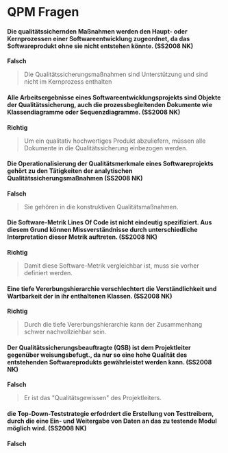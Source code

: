 QPM Fragen
==========

#### Die qualitätssichernden Maßnahmen werden den Haupt- oder Kernprozessen einer Softwareentwicklung zugeordnet, da das Softwareprodukt ohne sie nicht entstehen könnte. (SS2008 NK)

**Falsch**

> Die Qualitätssicherungsmaßnahmen sind Unterstützung und sind nicht im Kernprozess enthalten

#### Alle Arbeitsergebnisse eines Softwareentwicklungsprojekts sind Objekte der Qualitätssicherung, auch die prozessbegleitenden Dokumente wie Klassendiagramme oder Sequenzdiagramme. (SS2008 NK)

**Richtig**

> Um ein qualitativ hochwertiges Produkt abzuliefern, müssen alle Dokumente in die Qualitätssicherung einbezogen werden.

#### Die Operationalisierung der Qualitätsmerkmale eines Softwareprojekts gehört zu den Tätigkeiten der analytischen Qualitätssicherungsmaßnahmen (SS2008 NK)

**Falsch**

> Sie gehören in die konstruktiven Qualitätsmaßnahmen.

#### Die Software-Metrik Lines Of Code ist nicht eindeutig spezifiziert. Aus diesem Grund können Missverständnisse durch unterschiedliche Interpretation dieser Metrik auftreten. (SS2008 NK)

**Richtig**

> Damit diese Software-Metrik vergleichbar ist, muss sie vorher definiert werden.

#### Eine tiefe Vererbungshierarchie verschlechtert die Verständlichkeit und Wartbarkeit der in ihr enthaltenen Klassen. (SS2008 NK)

**Richtig**

> Durch die tiefe Vererbungshierarchie kann der Zusammenhang schwer nachvollziehbar sein.

#### Der Qualitätssicherungsbeauftragte (QSB) ist dem Projektleiter gegenüber weisungsbefugt., da nur so eine hohe Qualität des entstehenden Softwareprodukts gewährleistet werden kann. (SS2008 NK)

**Falsch**

> Er ist das "Qualitätsgewissen" des Projektleiters.

#### die Top-Down-Teststrategie erfodrdert die Erstellung von Testtreibern, durch die eine Ein- und Weitergabe von Daten an das zu testende Modul möglich wird. (SS2008 NK)

**Falsch**
